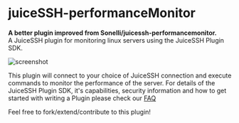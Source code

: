 # juiceSSH-performanceMonitor
__A better plugin improved from Sonelli/juicessh-performancemonitor.__  
A JuiceSSH plugin for monitoring linux servers using the JuiceSSH Plugin SDK.

![screenshot](https://github.com/hwding/juiceSSH-performanceMonitor/blob/master/screencaptureAlpha%5B1%5D.png)

This plugin will connect to your choice of JuiceSSH connection and execute commands to monitor the performance of the server.
For details of the JuiceSSH Plugin SDK, it's capabilities, security information and how to get started with writing a Plugin please check our [FAQ](http://juicessh.com/faq)

Feel free to fork/extend/contribute to this plugin!
